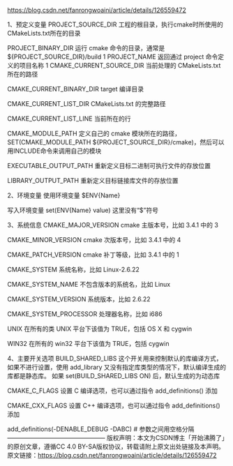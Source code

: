 https://blog.csdn.net/fanrongwoaini/article/details/126559472



1、预定义变量
PROJECT_SOURCE_DIR
工程的根目录，执行cmake时所使用的CMakeLists.txt所在的目录

PROJECT_BINARY_DIR
运行 cmake 命令的目录，通常是 ${PROJECT_SOURCE_DIR}/build
1
PROJECT_NAME
    返回通过 project 命令定义的项目名称
1
CMAKE_CURRENT_SOURCE_DIR
当前处理的 CMakeLists.txt 所在的路径

CMAKE_CURRENT_BINARY_DIR
target 编译目录

CMAKE_CURRENT_LIST_DIR
CMakeLists.txt 的完整路径

CMAKE_CURRENT_LIST_LINE
当前所在的行

CMAKE_MODULE_PATH
定义自己的 cmake 模块所在的路径，SET(CMAKE_MODULE_PATH ${PROJECT_SOURCE_DIR}/cmake)，然后可以用INCLUDE命令来调用自己的模块

EXECUTABLE_OUTPUT_PATH
重新定义目标二进制可执行文件的存放位置

LIBRARY_OUTPUT_PATH
重新定义目标链接库文件的存放位置

2、环境变量
使用环境变量
$ENV{Name}

写入环境变量
set(ENV{Name} value)
这里没有“$”符号

3、系统信息
­CMAKE_MAJOR_VERSION
cmake 主版本号，比如 3.4.1 中的 3

­CMAKE_MINOR_VERSION
cmake 次版本号，比如 3.4.1 中的 4

­CMAKE_PATCH_VERSION
cmake 补丁等级，比如 3.4.1 中的 1

­CMAKE_SYSTEM
系统名称，比如 Linux-­2.6.22

­CMAKE_SYSTEM_NAME
不包含版本的系统名，比如 Linux

­CMAKE_SYSTEM_VERSION
系统版本，比如 2.6.22

­CMAKE_SYSTEM_PROCESSOR
处理器名称，比如 i686

­UNIX
在所有的类 UNIX 平台下该值为 TRUE，包括 OS X 和 cygwin

­WIN32
在所有的 win32 平台下该值为 TRUE，包括 cygwin

4、主要开关选项
BUILD_SHARED_LIBS
这个开关用来控制默认的库编译方式，如果不进行设置，使用 add_library 又没有指定库类型的情况下，默认编译生成的库都是静态库。
如果 set(BUILD_SHARED_LIBS ON) 后，默认生成的为动态库

CMAKE_C_FLAGS
设置 C 编译选项，也可以通过指令 add_definitions() 添加

CMAKE_CXX_FLAGS
设置 C++ 编译选项，也可以通过指令 add_definitions() 添加

add_definitions(-DENABLE_DEBUG -DABC) # 参数之间用空格分隔
————————————————
版权声明：本文为CSDN博主「开始沸腾了」的原创文章，遵循CC 4.0 BY-SA版权协议，转载请附上原文出处链接及本声明。
原文链接：https://blog.csdn.net/fanrongwoaini/article/details/126559472
